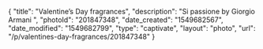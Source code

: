 {
    "title": "Valentine’s Day fragrances",
    "description": "Si passione by Giorgio Armani ",
    "photoId": "201847348",
    "date_created": "1549682567",
    "date_modified": "1549682799",
    "type": "captivate",
    "layout": "photo",
    "url": "\/p\/valentines-day-fragrances\/201847348"
}